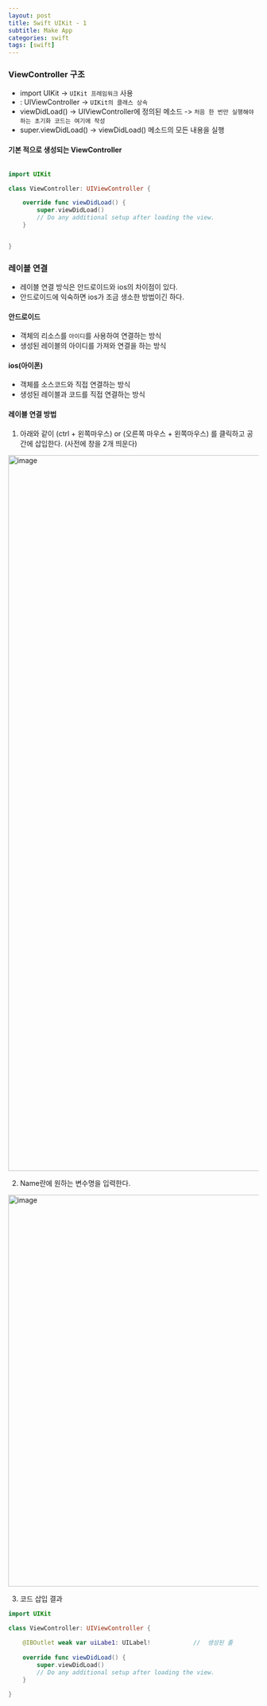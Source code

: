 ```yaml
---
layout: post
title: Swift UIKit - 1
subtitle: Make App
categories: swift
tags: [swift]
---
```



### ViewController 구조

- import UIKit -> `UIKit 프레임워크` 사용
- : UIViewController -> `UIKit의 클래스 상속`
- viewDidLoad() -> UIViewController에 정의된 메소드 -> `처음 한 번만 실행해야하는 초기화 코드는 여기에 작성`
- super.viewDidLoad() -> viewDidLoad() 메소드의 모든 내용을 실행

#### 기본 적으로 생성되는 ViewController

```swift

import UIKit

class ViewController: UIViewController {

    override func viewDidLoad() {
        super.viewDidLoad()
        // Do any additional setup after loading the view.
    }


}

```

### 레이블 연결

- 레이블 연결 방식은 안드로이드와 ios의 차이점이 있다.
- 안드로이드에 익숙하면 ios가 조금 생소한 방법이긴 하다.

#### 안드로이드

- 객체의 리소스를 `아이디`를 사용하여 연결하는 방식
- 생성된 레이블의 아이디를 가져와 연결을 하는 방식


#### ios(아이폰)

- 객체를 소스코드와 직접 연결하는 방식
- 생성된 레이블과 코드를 직접 연결하는 방식


#### 레이블 연결 방법

1. 아래와 같이 (ctrl + 왼쪽마우스) or (오른쪽 마우스 + 왼쪽마우스) 를 클릭하고 공간에 삽입한다. (사전에 창을 2개 띄운다)

<img width="1440" alt="image" src="https://user-images.githubusercontent.com/62547169/126413410-6b7ab587-8c89-4c3f-b339-d5ae02e50b13.png">


2. Name란에 원하는 변수명을 입력한다.


<img width="788" alt="image" src="https://user-images.githubusercontent.com/62547169/126413462-aab8f8d4-cd15-4652-8422-c6b7fc7cdea0.png">

3. 코드 삽입 결과 

```swift
import UIKit

class ViewController: UIViewController {
    
    @IBOutlet weak var uiLabe1: UILabel!            //  생성된 줄 
    
    override func viewDidLoad() {
        super.viewDidLoad()
        // Do any additional setup after loading the view.
    }

}
```
